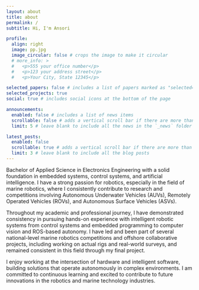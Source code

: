 ```yaml
---
layout: about
title: about
permalink: /
subtitle: Hi, I'm Ansori

profile:
  align: right
  image: pp.jpg
  image_circular: false # crops the image to make it circular
  # more_info: >
  #   <p>555 your office number</p>
  #   <p>123 your address street</p>
  #   <p>Your City, State 12345</p>

selected_papers: false # includes a list of papers marked as "selected={true}"
selected_projects: true
social: true # includes social icons at the bottom of the page

announcements:
  enabled: false # includes a list of news items
  scrollable: false # adds a vertical scroll bar if there are more than 3 news items
  limit: 5 # leave blank to include all the news in the `_news` folder

latest_posts:
  enabled: false
  scrollable: true # adds a vertical scroll bar if there are more than 3 new posts items
  limit: 3 # leave blank to include all the blog posts
---
```


Bachelor of Applied Science in Electronics Engineering with a solid foundation in embedded systems, control systems, and artificial intelligence. I have a strong passion for robotics, especially in the field of marine robotics, where I consistently contribute to research and competitions involving Autonomous Underwater Vehicles (AUVs), Remotely Operated Vehicles (ROVs), and Autonomous Surface Vehicles (ASVs).

Throughout my academic and professional journey, I have demonstrated consistency in pursuing hands-on experience with intelligent robotic systems from control systems and embedded programming to computer vision and ROS-based autonomy. I have led and been part of several national-level marine robotics competitions and offshore collaborative projects, including working on actual rigs and real-world surveys, and remained consistent in this field through my final project. 

I enjoy working at the intersection of hardware and intelligent software, building solutions that operate autonomously in complex environments. I am committed to continuous learning and excited to contribute to future innovations in the robotics and marine technology industries.
